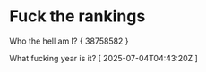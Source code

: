 # Fuck the rankings

Who the hell am I?
{ 38758582 }

What fucking year is it?
[ 2025-07-04T04:43:20Z ]
